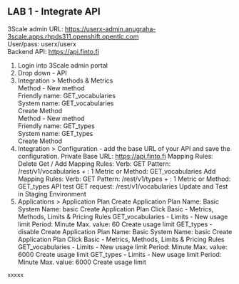 
## LAB 1 - Integrate API

3Scale admin URL: https://userx-admin.anugraha-3scale.apps.rhpds311.openshift.opentlc.com  
User/pass: userx/userx  
Backend API: https://api.finto.fi  
  
1. Login into 3Scale admin portal
2. Drop down - API
3. Integration > Methods & Metrics  
   Method - New method  
       Friendly name: GET_vocabularies  
       System name: GET_vocabularies  
       Create Method  
   Method - New method  
     Friendly name: GET_types  
     System name: GET_types  
     Create Method  
4. Integration > Configuration - add the base URL of your API and save the configuration.
   Private Base URL: https://api.finto.fi
   Mapping Rules:
     Delete Get /
     Add Mapping Rules:
       Verb: GET
       Pattern: /rest/v1/vocabularies
       + : 1
       Metric or Method: GET_vocabularies
     Add Mapping Rules:
       Verb: GET
       Pattern: /rest/v1/types
       + : 1
       Metric or Method: GET_types
   API test GET request: /rest/v1/vocabularies
   Update and Test in Staging Environment
5. Applications > Application Plan
   Create Application Plan
     Name: Basic
     System Name: basic
     Create Application Plan
     Click Basic - Metrics, Methods, Limits & Pricing Rules 
       GET_vocabularies - Limits - New usage limit
         Period: Minute
         Max. value: 60
         Create usage limit
       GET_types - disable
   Create Application Plan
     Name: Basic
     System Name: basic
     Create Application Plan
     Click Basic - Metrics, Methods, Limits & Pricing Rules 
       GET_vocabularies - Limits - New usage limit
         Period: Minute
         Max. value: 6000
         Create usage limit
       GET_types - Limits - New usage limit
         Period: Minute
         Max. value: 6000
         Create usage limit
       

```
xxxxx
```
